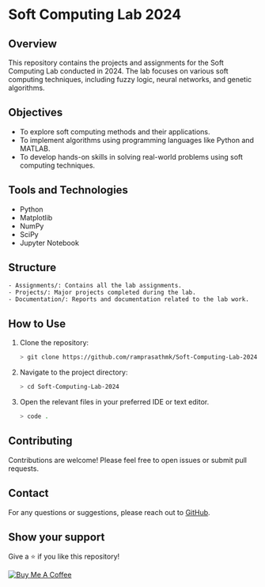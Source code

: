 # Soft Computing Lab 2024

## Overview
This repository contains the projects and assignments for the Soft Computing Lab conducted in 2024. The lab focuses on various soft computing techniques, including fuzzy logic, neural networks, and genetic algorithms.


## Objectives
- To explore soft computing methods and their applications.
- To implement algorithms using programming languages like Python and MATLAB.
- To develop hands-on skills in solving real-world problems using soft computing techniques.


## Tools and Technologies
- Python
- Matplotlib
- NumPy
- SciPy
- Jupyter Notebook


## Structure
```
- Assignments/: Contains all the lab assignments.
- Projects/: Major projects completed during the lab.
- Documentation/: Reports and documentation related to the lab work.
```


## How to Use
1. Clone the repository:  
   ```bash
   > git clone https://github.com/ramprasathmk/Soft-Computing-Lab-2024.git
   ```
2. Navigate to the project directory:
   ```bash
   > cd Soft-Computing-Lab-2024
   ```
3. Open the relevant files in your preferred IDE or text editor.
   ```bash
   > code .
   ```


## Contributing
Contributions are welcome! Please feel free to open issues or submit pull requests.


<!--
## License
This project is licensed under the MIT License. -->


## Contact
For any questions or suggestions, please reach out to [GitHub](https://github.com/ramprasathmk/).


## Show your support

Give a ⭐ if you like this repository!

[![Buy Me A Coffee](https://img.shields.io/badge/Buy%20Me%20a%20Coffee-ffdd00?&logo=buy-me-a-coffee&logoColor=black)](#)
